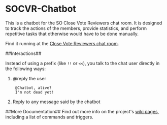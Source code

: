 SOCVR-Chatbot
=============

This is a chatbot for the SO Close Vote Reviewers chat room. It is designed to track the actions of the members, provide statistics, and perform repetitive tasks that otherwise would have to be done manually.

Find it running at the [Close Vote Reviewers chat room](http://chat.stackoverflow.com/rooms/41570/so-close-vote-reviewers).

##Interactions##

Instead of using a prefix (like `!!` or `<<`), you talk to the chat user directly in the following ways:

1. @reply the user

        @Chatbot, alive?
        I'm not dead yet!
2. Reply to any message said by the chatbot

##More Documentation##
Find out more info on the project's [wiki pages](https://github.com/SO-Close-Vote-Reviewers/SOCVR-Chatbot/wiki), including a list of commands and triggers.
